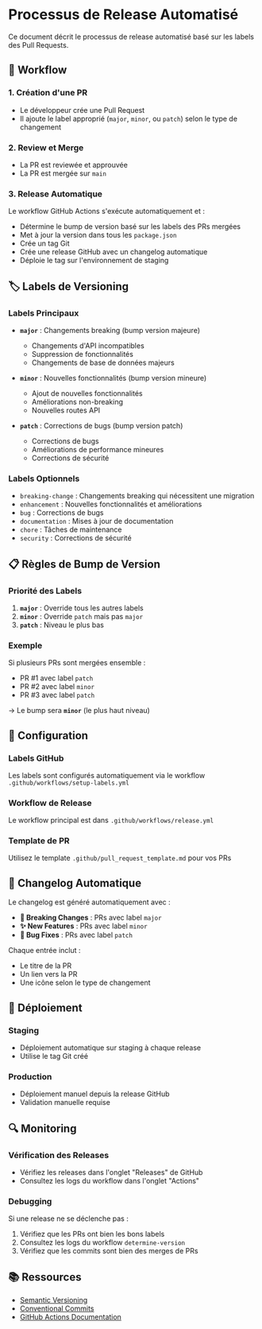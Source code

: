 # Processus de Release Automatisé

Ce document décrit le processus de release automatisé basé sur les labels des Pull Requests.

## 🚀 Workflow

### 1. Création d'une PR

- Le développeur crée une Pull Request
- Il ajoute le label approprié (`major`, `minor`, ou `patch`) selon le type de changement

### 2. Review et Merge

- La PR est reviewée et approuvée
- La PR est mergée sur `main`

### 3. Release Automatique

Le workflow GitHub Actions s'exécute automatiquement et :

- Détermine le bump de version basé sur les labels des PRs mergées
- Met à jour la version dans tous les `package.json`
- Crée un tag Git
- Crée une release GitHub avec un changelog automatique
- Déploie le tag sur l'environnement de staging

## 🏷️ Labels de Versioning

### Labels Principaux

- **`major`** : Changements breaking (bump version majeure)

  - Changements d'API incompatibles
  - Suppression de fonctionnalités
  - Changements de base de données majeurs

- **`minor`** : Nouvelles fonctionnalités (bump version mineure)

  - Ajout de nouvelles fonctionnalités
  - Améliorations non-breaking
  - Nouvelles routes API

- **`patch`** : Corrections de bugs (bump version patch)
  - Corrections de bugs
  - Améliorations de performance mineures
  - Corrections de sécurité

### Labels Optionnels

- `breaking-change` : Changements breaking qui nécessitent une migration
- `enhancement` : Nouvelles fonctionnalités et améliorations
- `bug` : Corrections de bugs
- `documentation` : Mises à jour de documentation
- `chore` : Tâches de maintenance
- `security` : Corrections de sécurité

## 📋 Règles de Bump de Version

### Priorité des Labels

1. **`major`** : Override tous les autres labels
2. **`minor`** : Override `patch` mais pas `major`
3. **`patch`** : Niveau le plus bas

### Exemple

Si plusieurs PRs sont mergées ensemble :

- PR #1 avec label `patch`
- PR #2 avec label `minor`
- PR #3 avec label `patch`

→ Le bump sera **`minor`** (le plus haut niveau)

## 🔧 Configuration

### Labels GitHub

Les labels sont configurés automatiquement via le workflow `.github/workflows/setup-labels.yml`

### Workflow de Release

Le workflow principal est dans `.github/workflows/release.yml`

### Template de PR

Utilisez le template `.github/pull_request_template.md` pour vos PRs

## 📝 Changelog Automatique

Le changelog est généré automatiquement avec :

- **🚨 Breaking Changes** : PRs avec label `major`
- **✨ New Features** : PRs avec label `minor`
- **🐛 Bug Fixes** : PRs avec label `patch`

Chaque entrée inclut :

- Le titre de la PR
- Un lien vers la PR
- Une icône selon le type de changement

## 🚀 Déploiement

### Staging

- Déploiement automatique sur staging à chaque release
- Utilise le tag Git créé

### Production

- Déploiement manuel depuis la release GitHub
- Validation manuelle requise

## 🔍 Monitoring

### Vérification des Releases

- Vérifiez les releases dans l'onglet "Releases" de GitHub
- Consultez les logs du workflow dans l'onglet "Actions"

### Debugging

Si une release ne se déclenche pas :

1. Vérifiez que les PRs ont bien les bons labels
2. Consultez les logs du workflow `determine-version`
3. Vérifiez que les commits sont bien des merges de PRs

## 📚 Ressources

- [Semantic Versioning](https://semver.org/)
- [Conventional Commits](https://www.conventionalcommits.org/)
- [GitHub Actions Documentation](https://docs.github.com/en/actions)
